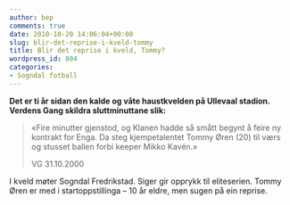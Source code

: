 ```yaml
---
author: bep
comments: true
date: 2010-10-20 14:06:04+00:00
slug: blir-det-reprise-i-kveld-tommy
title: Blir det reprise i kveld, Tommy?
wordpress_id: 804
categories:
- Sogndal fotball
---
```


**Det er ti år sidan den kalde og våte haustkvelden på Ullevaal stadion. Verdens Gang skildra sluttminuttane slik:**



<blockquote>«Fire minutter gjenstod, og Klanen hadde så smått begynt å feire ny kontrakt for Enga. Da steg kjempetalentet Tommy Øren (20) til værs og stusset ballen forbi keeper Mikko Kavén.»

<!--more-->
VG 31.10.2000</blockquote>



I kveld møter Sogndal Fredrikstad. Siger gir opprykk til eliteserien. Tommy Øren er med i startoppstillinga – 10 år eldre, men sugen på ein reprise.

